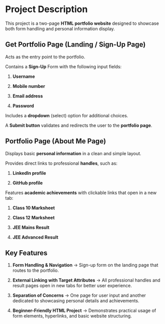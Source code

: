 # Project Description

This project is a two-page **HTML portfolio website** designed to showcase both form handling and personal information display.

## Get Portfolio Page (Landing / Sign-Up Page)

Acts as the entry point to the portfolio.

Contains a **Sign-Up** Form with the following input fields:

1. **Username**

2. **Mobile number**

3. **Email address**

4. **Password**

Includes a **dropdown** (select) option for additional choices.

A **Submit button** validates and redirects the user to the **portfolio page**.

## Portfolio Page (About Me Page)

Displays basic **personal information** in a clean and simple layout.

Provides direct links to professional **handles**, such as:

1. **LinkedIn profile**

2. **GitHub profile**

Features **academic achievements** with clickable links that open in a new tab:

1. **Class 10 Marksheet**

2. **Class 12 Marksheet**

3. **JEE Mains Result**

4. **JEE Advanced Result**

## Key Features

1. **Form Handling & Navigation** → Sign-up form on the landing page that routes to the portfolio.

2. **External Linking with Target Attributes** → All professional handles and result pages open in new tabs for better user experience.

3. **Separation of Concerns** → One page for user input and another dedicated to showcasing personal details and achievements.

4. **Beginner-Friendly HTML Project** → Demonstrates practical usage of form elements, hyperlinks, and basic website structuring.
